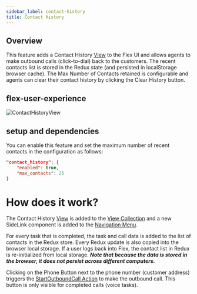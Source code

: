 ```yaml
---
sidebar_label: contact-history
title: Contact History
---
```


## Overview

This feature adds a Contact History [View](https://www.twilio.com/docs/flex/developer/ui/custom-views-and-routes) to the Flex UI and allows agents to make outbound calls (click-to-dial) back to the customers. The recent contacts list is stored in the Redux state (and persisted in localStorage browser cache). The Max Number of Contacts retained is configurable and agents can clear their contact history by clicking the Clear History button. 

## flex-user-experience

![ContactHistoryView](/img/features/contact-history/contact-history-view.png)

## setup and dependencies

You can enable this feature and set the maximum number of recent contacts in the configuration as follows:

```json
"contact_history": {
    "enabled": true,
    "max_contacts": 25
}
```

# How does it work?

The Contact History [View](https://www.twilio.com/docs/flex/developer/ui/custom-views-and-routes) is added to the [View Collection](https://assets.flex.twilio.com/docs/releases/flex-ui/2.4.1/programmable-components/components/ViewCollection/) and a new SideLink component is added to the [Navigation Menu](https://assets.flex.twilio.com/docs/releases/flex-ui/2.4.1/programmable-components/components/SideNav/).

For every task that is completed, the task and call data is added to the list of contacts in the Redux store. Every Redux update is also copied into the browser local storage.  If a user logs back into Flex, the contact list in Redux is re-initialized from local storage. ***Note that because the data is stored in the browser, it does not persist across different computers.***

Clicking on the Phone Button next to the phone number (customer address) triggers the [StartOutboundCall Action](https://assets.flex.twilio.com/docs/releases/flex-ui/2.4.1/ui-actions/Actions/#StartOutboundCall) to make the outbound call. This button is only visible for completed calls (voice tasks). 
